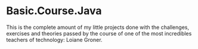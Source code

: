 # Basic.Course.Java
This is the complete amount of my little projects done with the challenges, exercises and theories passed by the course of one of the most incredibles teachers of technology: Loiane Groner.
